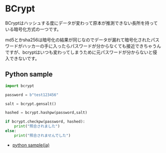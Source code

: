 # BCrypt

BCryptはハッシュする度にデータが変わって原本が推測できない長所を持っている暗号化方式の一つです。

md5とかsha256は暗号化の結果が同じなのでデータが漏れて暗号化されたパスワードがハッカーの手に入ったらパスワードが分からなくても接近できちゃうんですが、bcryptはいつも変わってしまうために元パスワードが分からないと侵入できないです。


## Python sample

```py
import bcrypt

password = b"test123456"

salt = bcrypt.gensalt()

hashed = bcrypt.hashpw(password,salt)

if bcrypt.checkpw(password, hashed):
    print("照合されました")
else:
    print("照合されませんでした")
```


- [python sample(ja)](https://laboratory.kazuuu.net/using-bcrypt-in-python-to-match-passwords-against-a-hash-value/)
